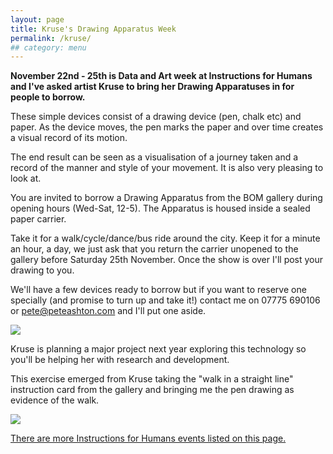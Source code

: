 ```yaml
---
layout: page
title: Kruse's Drawing Apparatus Week
permalink: /kruse/
## category: menu
---
```


**November 22nd - 25th is Data and Art week at Instructions for Humans and I've asked artist Kruse to bring her Drawing Apparatuses in for people to borrow.**

These simple devices consist of a drawing device (pen, chalk etc) and paper. As the device moves, the pen marks the paper and over time creates a visual record of its motion. 

The end result can be seen as a visualisation of a journey taken and a record of the manner and style of your movement. It is also very pleasing to look at. 

You are invited to borrow a Drawing Apparatus from the BOM gallery during opening hours (Wed-Sat, 12-5). The Apparatus is housed inside a sealed paper carrier. 

Take it for a walk/cycle/dance/bus ride around the city. Keep it for a minute an hour, a day, we just ask that you return the carrier unopened to the gallery before Saturday 25th November.
Once the show is over I'll post your drawing to you. 

We'll have a few devices ready to borrow but if you want to reserve one specially (and promise to turn up and take it!) contact me on 07775 690106 or pete@peteashton.com and I'll put one aside. 

![](http://instructionsforhumans.com/images/kruse4.jpg)

Kruse is planning a major project next year exploring this technology so you'll be helping her with research and development. 

This exercise emerged from Kruse taking the "walk in a straight line" instruction card from the gallery and bringing me the pen drawing as evidence of the walk. 

![](http://instructionsforhumans.com/images/kruse3.jpg)

[There are more Instructions for Humans events listed on this page.](http://instructionsforhumans.com/events/)
